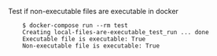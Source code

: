 Test if non-executable files are executable in docker

        $ docker-compose run --rm test
        Creating local-files-are-executable_test_run ... done
        Executable file is executable: True
        Non-executable file is executable: True
